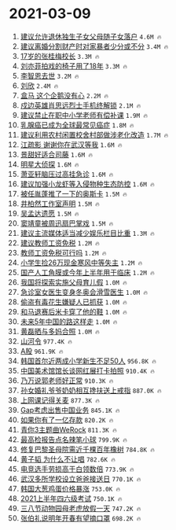 # 2021-03-09

1. [建议允许退休独生子女父母随子女落户](https://s.weibo.com/weibo?q=%23%E5%BB%BA%E8%AE%AE%E5%85%81%E8%AE%B8%E9%80%80%E4%BC%91%E7%8B%AC%E7%94%9F%E5%AD%90%E5%A5%B3%E7%88%B6%E6%AF%8D%E9%9A%8F%E5%AD%90%E5%A5%B3%E8%90%BD%E6%88%B7%23&Refer=top) `4.6M 🔥`
1. [建议离婚分割财产时对家暴者少分或不分](https://s.weibo.com/weibo?q=%23%E5%BB%BA%E8%AE%AE%E7%A6%BB%E5%A9%9A%E5%88%86%E5%89%B2%E8%B4%A2%E4%BA%A7%E6%97%B6%E5%AF%B9%E5%AE%B6%E6%9A%B4%E8%80%85%E5%B0%91%E5%88%86%E6%88%96%E4%B8%8D%E5%88%86%23&Refer=top) `3.4M 🔥`
1. [17岁的张桂梅校长](https://s.weibo.com/weibo?q=17%E5%B2%81%E7%9A%84%E5%BC%A0%E6%A1%82%E6%A2%85%E6%A0%A1%E9%95%BF&Refer=top) `3.3M 🔥`
1. [刘亦菲拍戏的椅子用了18年](https://s.weibo.com/weibo?q=%23%E5%88%98%E4%BA%A6%E8%8F%B2%E6%8B%8D%E6%88%8F%E7%9A%84%E6%A4%85%E5%AD%90%E7%94%A8%E4%BA%8618%E5%B9%B4%23&Refer=top) `3.3M 🔥`
1. [李智恩去世](https://s.weibo.com/weibo?q=%E6%9D%8E%E6%99%BA%E6%81%A9%E5%8E%BB%E4%B8%96&Refer=top) `3.2M 🔥`
1. [刘欣](https://s.weibo.com/weibo?q=%E5%88%98%E6%AC%A3&Refer=top) `2.4M 🔥`
1. [盒马 这个企鹅没有心](https://s.weibo.com/weibo?q=%E7%9B%92%E9%A9%AC%20%E8%BF%99%E4%B8%AA%E4%BC%81%E9%B9%85%E6%B2%A1%E6%9C%89%E5%BF%83&Refer=top) `2.2M 🔥`
1. [戍边英雄肖思远烈士手机终解锁](https://s.weibo.com/weibo?q=%E6%88%8D%E8%BE%B9%E8%8B%B1%E9%9B%84%E8%82%96%E6%80%9D%E8%BF%9C%E7%83%88%E5%A3%AB%E6%89%8B%E6%9C%BA%E7%BB%88%E8%A7%A3%E9%94%81&Refer=top) `2.1M 🔥`
1. [建议禁止在职中小学老师有偿补课](https://s.weibo.com/weibo?q=%23%E5%BB%BA%E8%AE%AE%E7%A6%81%E6%AD%A2%E5%9C%A8%E8%81%8C%E4%B8%AD%E5%B0%8F%E5%AD%A6%E8%80%81%E5%B8%88%E6%9C%89%E5%81%BF%E8%A1%A5%E8%AF%BE%23&Refer=top) `1.9M 🔥`
1. [乳腺癌已成为全球最常见癌症](https://s.weibo.com/weibo?q=%23%E4%B9%B3%E8%85%BA%E7%99%8C%E5%B7%B2%E6%88%90%E4%B8%BA%E5%85%A8%E7%90%83%E6%9C%80%E5%B8%B8%E8%A7%81%E7%99%8C%E7%97%87%23&Refer=top) `1.8M 🔥`
1. [建议利用农村闲置校舍村部做涉老化改造](https://s.weibo.com/weibo?q=%E5%BB%BA%E8%AE%AE%E5%88%A9%E7%94%A8%E5%86%9C%E6%9D%91%E9%97%B2%E7%BD%AE%E6%A0%A1%E8%88%8D%E6%9D%91%E9%83%A8%E5%81%9A%E6%B6%89%E8%80%81%E5%8C%96%E6%94%B9%E9%80%A0&Refer=top) `1.7M 🔥`
1. [江疏影 谢谢你在武汉等我](https://s.weibo.com/weibo?q=%E6%B1%9F%E7%96%8F%E5%BD%B1%20%E8%B0%A2%E8%B0%A2%E4%BD%A0%E5%9C%A8%E6%AD%A6%E6%B1%89%E7%AD%89%E6%88%91&Refer=top) `1.6M 🔥`
1. [景甜好适合司藤](https://s.weibo.com/weibo?q=%E6%99%AF%E7%94%9C%E5%A5%BD%E9%80%82%E5%90%88%E5%8F%B8%E8%97%A4&Refer=top) `1.6M 🔥`
1. [明星大侦探](https://s.weibo.com/weibo?q=%E6%98%8E%E6%98%9F%E5%A4%A7%E4%BE%A6%E6%8E%A2&Refer=top) `1.6M 🔥`
1. [萧亚轩脑压过高挂急诊](https://s.weibo.com/weibo?q=%E8%90%A7%E4%BA%9A%E8%BD%A9%E8%84%91%E5%8E%8B%E8%BF%87%E9%AB%98%E6%8C%82%E6%80%A5%E8%AF%8A&Refer=top) `1.6M 🔥`
1. [建议加强小龙虾等入侵物种生态防控](https://s.weibo.com/weibo?q=%23%E5%BB%BA%E8%AE%AE%E5%8A%A0%E5%BC%BA%E5%B0%8F%E9%BE%99%E8%99%BE%E7%AD%89%E5%85%A5%E4%BE%B5%E7%89%A9%E7%A7%8D%E7%94%9F%E6%80%81%E9%98%B2%E6%8E%A7%23&Refer=top) `1.6M 🔥`
1. [被任胤蓬推了一下的奥斯卡](https://s.weibo.com/weibo?q=%23%E8%A2%AB%E4%BB%BB%E8%83%A4%E8%93%AC%E6%8E%A8%E4%BA%86%E4%B8%80%E4%B8%8B%E7%9A%84%E5%A5%A5%E6%96%AF%E5%8D%A1%23&Refer=top) `1.5M 🔥`
1. [井柏然工作室声明](https://s.weibo.com/weibo?q=%23%E4%BA%95%E6%9F%8F%E7%84%B6%E5%B7%A5%E4%BD%9C%E5%AE%A4%E5%A3%B0%E6%98%8E%23&Refer=top) `1.5M 🔥`
1. [吴孟达遗愿](https://s.weibo.com/weibo?q=%E5%90%B4%E5%AD%9F%E8%BE%BE%E9%81%97%E6%84%BF&Refer=top) `1.5M 🔥`
1. [窦靖童被周迅扇巴掌戏](https://s.weibo.com/weibo?q=%23%E7%AA%A6%E9%9D%96%E7%AB%A5%E8%A2%AB%E5%91%A8%E8%BF%85%E6%89%87%E5%B7%B4%E6%8E%8C%E6%88%8F%23&Refer=top) `1.5M 🔥`
1. [建议主流媒体适当减少娱乐栏目比重](https://s.weibo.com/weibo?q=%23%E5%BB%BA%E8%AE%AE%E4%B8%BB%E6%B5%81%E5%AA%92%E4%BD%93%E9%80%82%E5%BD%93%E5%87%8F%E5%B0%91%E5%A8%B1%E4%B9%90%E6%A0%8F%E7%9B%AE%E6%AF%94%E9%87%8D%23&Refer=top) `1.3M 🔥`
1. [建议教师工资免税](https://s.weibo.com/weibo?q=%23%E5%BB%BA%E8%AE%AE%E6%95%99%E5%B8%88%E5%B7%A5%E8%B5%84%E5%85%8D%E7%A8%8E%23&Refer=top) `1.2M 🔥`
1. [教师工资免税可行吗](https://s.weibo.com/weibo?q=%23%E6%95%99%E5%B8%88%E5%B7%A5%E8%B5%84%E5%85%8D%E7%A8%8E%E5%8F%AF%E8%A1%8C%E5%90%97%23&Refer=top) `1.2M 🔥`
1. [小学生捡26万现金寒风中等失主](https://s.weibo.com/weibo?q=%E5%B0%8F%E5%AD%A6%E7%94%9F%E6%8D%A126%E4%B8%87%E7%8E%B0%E9%87%91%E5%AF%92%E9%A3%8E%E4%B8%AD%E7%AD%89%E5%A4%B1%E4%B8%BB&Refer=top) `1.2M 🔥`
1. [国产人工角膜或今年上半年用于临床](https://s.weibo.com/weibo?q=%23%E5%9B%BD%E4%BA%A7%E4%BA%BA%E5%B7%A5%E8%A7%92%E8%86%9C%E6%88%96%E4%BB%8A%E5%B9%B4%E4%B8%8A%E5%8D%8A%E5%B9%B4%E7%94%A8%E4%BA%8E%E4%B8%B4%E5%BA%8A%23&Refer=top) `1.2M 🔥`
1. [我国将探索实施父母育儿假](https://s.weibo.com/weibo?q=%23%E6%88%91%E5%9B%BD%E5%B0%86%E6%8E%A2%E7%B4%A2%E5%AE%9E%E6%96%BD%E7%88%B6%E6%AF%8D%E8%82%B2%E5%84%BF%E5%81%87%23&Refer=top) `1.0M 🔥`
1. [急诊室女医生变身冬奥会滑雪医生](https://s.weibo.com/weibo?q=%23%E6%80%A5%E8%AF%8A%E5%AE%A4%E5%A5%B3%E5%8C%BB%E7%94%9F%E5%8F%98%E8%BA%AB%E5%86%AC%E5%A5%A5%E4%BC%9A%E6%BB%91%E9%9B%AA%E5%8C%BB%E7%94%9F%23&Refer=top) `1.0M 🔥`
1. [偷盗有毒花生嫌疑人已抓获](https://s.weibo.com/weibo?q=%E5%81%B7%E7%9B%97%E6%9C%89%E6%AF%92%E8%8A%B1%E7%94%9F%E5%AB%8C%E7%96%91%E4%BA%BA%E5%B7%B2%E6%8A%93%E8%8E%B7&Refer=top) `1.0M 🔥`
1. [和马退赛后米卡穿了他的鞋](https://s.weibo.com/weibo?q=%23%E5%92%8C%E9%A9%AC%E9%80%80%E8%B5%9B%E5%90%8E%E7%B1%B3%E5%8D%A1%E7%A9%BF%E4%BA%86%E4%BB%96%E7%9A%84%E9%9E%8B%23&Refer=top) `1.0M 🔥`
1. [未来5年中国的路这样走](https://s.weibo.com/weibo?q=%23%E6%9C%AA%E6%9D%A55%E5%B9%B4%E4%B8%AD%E5%9B%BD%E7%9A%84%E8%B7%AF%E8%BF%99%E6%A0%B7%E8%B5%B0%23&Refer=top) `1.0M 🔥`
1. [黄磊晒与多妈合照](https://s.weibo.com/weibo?q=%E9%BB%84%E7%A3%8A%E6%99%92%E4%B8%8E%E5%A4%9A%E5%A6%88%E5%90%88%E7%85%A7&Refer=top) `1.0M 🔥`
1. [山河令](https://s.weibo.com/weibo?q=%E5%B1%B1%E6%B2%B3%E4%BB%A4&Refer=top) `977.4K 🔥`
1. [A股](https://s.weibo.com/weibo?q=%23A%E8%82%A1%23&Refer=top) `961.9K 🔥`
1. [韩国首尔近两成小学新生不足50人](https://s.weibo.com/weibo?q=%23%E9%9F%A9%E5%9B%BD%E9%A6%96%E5%B0%94%E8%BF%91%E4%B8%A4%E6%88%90%E5%B0%8F%E5%AD%A6%E6%96%B0%E7%94%9F%E4%B8%8D%E8%B6%B350%E4%BA%BA%23&Refer=top) `956.8K 🔥`
1. [中国美术馆馆长谈网红展打卡拍照](https://s.weibo.com/weibo?q=%23%E4%B8%AD%E5%9B%BD%E7%BE%8E%E6%9C%AF%E9%A6%86%E9%A6%86%E9%95%BF%E8%B0%88%E7%BD%91%E7%BA%A2%E5%B1%95%E6%89%93%E5%8D%A1%E6%8B%8D%E7%85%A7%23&Refer=top) `910.4K 🔥`
1. [乃万说郭老师好正常](https://s.weibo.com/weibo?q=%23%E4%B9%83%E4%B8%87%E8%AF%B4%E9%83%AD%E8%80%81%E5%B8%88%E5%A5%BD%E6%AD%A3%E5%B8%B8%23&Refer=top) `910.3K 🔥`
1. [孙女婚礼爷爷奶奶相互搀扶送上戒指](https://s.weibo.com/weibo?q=%E5%AD%99%E5%A5%B3%E5%A9%9A%E7%A4%BC%E7%88%B7%E7%88%B7%E5%A5%B6%E5%A5%B6%E7%9B%B8%E4%BA%92%E6%90%80%E6%89%B6%E9%80%81%E4%B8%8A%E6%88%92%E6%8C%87&Refer=top) `887.0K 🔥`
1. [上网课记得关麦](https://s.weibo.com/weibo?q=%23%E4%B8%8A%E7%BD%91%E8%AF%BE%E8%AE%B0%E5%BE%97%E5%85%B3%E9%BA%A6%23&Refer=top) `877.3K 🔥`
1. [Gap考虑出售中国业务](https://s.weibo.com/weibo?q=Gap%E8%80%83%E8%99%91%E5%87%BA%E5%94%AE%E4%B8%AD%E5%9B%BD%E4%B8%9A%E5%8A%A1&Refer=top) `845.1K 🔥`
1. [如果你有了一亿存款](https://s.weibo.com/weibo?q=%23%E5%A6%82%E6%9E%9C%E4%BD%A0%E6%9C%89%E4%BA%86%E4%B8%80%E4%BA%BF%E5%AD%98%E6%AC%BE%23&Refer=top) `820.2K 🔥`
1. [青你3主题曲WeRock](https://s.weibo.com/weibo?q=%23%E9%9D%92%E4%BD%A03%E4%B8%BB%E9%A2%98%E6%9B%B2WeRock%23&Refer=top) `811.3K 🔥`
1. [最高检报告点名辣笔小球](https://s.weibo.com/weibo?q=%23%E6%9C%80%E9%AB%98%E6%A3%80%E6%8A%A5%E5%91%8A%E7%82%B9%E5%90%8D%E8%BE%A3%E7%AC%94%E5%B0%8F%E7%90%83%23&Refer=top) `799.9K 🔥`
1. [修复巴黎圣母院需近千棵百年橡树](https://s.weibo.com/weibo?q=%23%E4%BF%AE%E5%A4%8D%E5%B7%B4%E9%BB%8E%E5%9C%A3%E6%AF%8D%E9%99%A2%E9%9C%80%E8%BF%91%E5%8D%83%E6%A3%B5%E7%99%BE%E5%B9%B4%E6%A9%A1%E6%A0%91%23&Refer=top) `784.8K 🔥`
1. [黄子韬 为什么不让唱](https://s.weibo.com/weibo?q=%E9%BB%84%E5%AD%90%E9%9F%AC%20%E4%B8%BA%E4%BB%80%E4%B9%88%E4%B8%8D%E8%AE%A9%E5%94%B1&Refer=top) `782.6K 🔥`
1. [电竞选手劳损高于白领数倍](https://s.weibo.com/weibo?q=%23%E7%94%B5%E7%AB%9E%E9%80%89%E6%89%8B%E5%8A%B3%E6%8D%9F%E9%AB%98%E4%BA%8E%E7%99%BD%E9%A2%86%E6%95%B0%E5%80%8D%23&Refer=top) `773.9K 🔥`
1. [武汉多所学校设立爸爸接送日](https://s.weibo.com/weibo?q=%23%E6%AD%A6%E6%B1%89%E5%A4%9A%E6%89%80%E5%AD%A6%E6%A0%A1%E8%AE%BE%E7%AB%8B%E7%88%B8%E7%88%B8%E6%8E%A5%E9%80%81%E6%97%A5%23&Refer=top) `770.1K 🔥`
1. [韩国大葱鸡蛋价格暴涨](https://s.weibo.com/weibo?q=%E9%9F%A9%E5%9B%BD%E5%A4%A7%E8%91%B1%E9%B8%A1%E8%9B%8B%E4%BB%B7%E6%A0%BC%E6%9A%B4%E6%B6%A8&Refer=top) `753.0K 🔥`
1. [2021上半年四六级考试](https://s.weibo.com/weibo?q=%232021%E4%B8%8A%E5%8D%8A%E5%B9%B4%E5%9B%9B%E5%85%AD%E7%BA%A7%E8%80%83%E8%AF%95%23&Refer=top) `750.1K 🔥`
1. [三八节动物园母老虎放假一天](https://s.weibo.com/weibo?q=%E4%B8%89%E5%85%AB%E8%8A%82%E5%8A%A8%E7%89%A9%E5%9B%AD%E6%AF%8D%E8%80%81%E8%99%8E%E6%94%BE%E5%81%87%E4%B8%80%E5%A4%A9&Refer=top) `747.2K 🔥`
1. [张伯礼说明年开春有望摘口罩](https://s.weibo.com/weibo?q=%23%E5%BC%A0%E4%BC%AF%E7%A4%BC%E8%AF%B4%E6%98%8E%E5%B9%B4%E5%BC%80%E6%98%A5%E6%9C%89%E6%9C%9B%E6%91%98%E5%8F%A3%E7%BD%A9%23&Refer=top) `698.2K 🔥`
